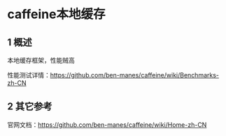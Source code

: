 # caffeine本地缓存

## 1 概述

本地缓存框架，性能贼高

性能测试详情：https://github.com/ben-manes/caffeine/wiki/Benchmarks-zh-CN





## 2 其它参考

官网文档：https://github.com/ben-manes/caffeine/wiki/Home-zh-CN
